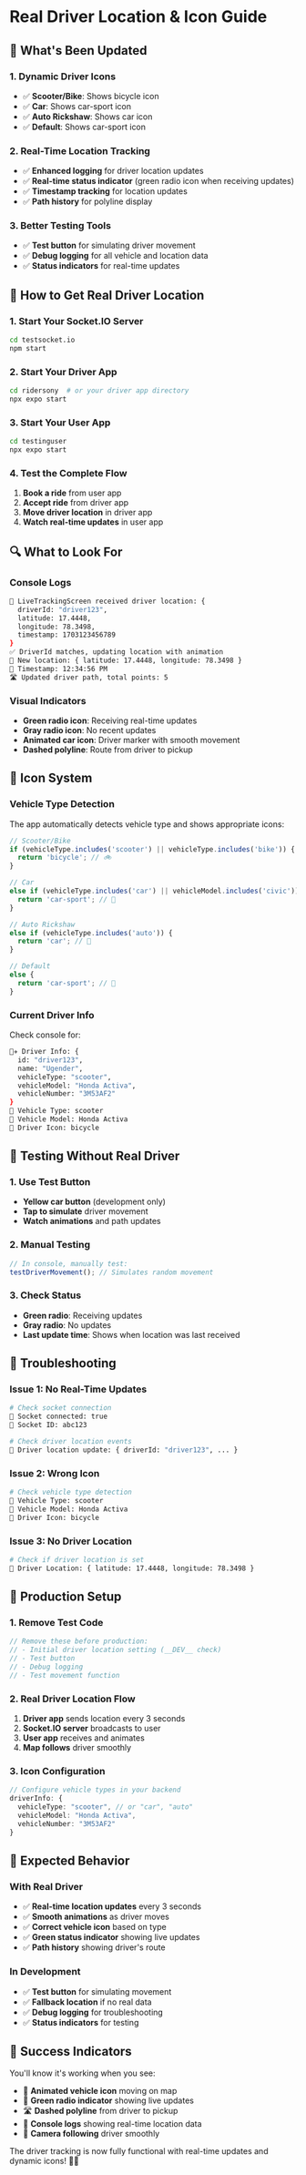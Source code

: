 # Real Driver Location & Icon Guide

## 🎯 **What's Been Updated**

### **1. Dynamic Driver Icons**
- ✅ **Scooter/Bike**: Shows bicycle icon
- ✅ **Car**: Shows car-sport icon  
- ✅ **Auto Rickshaw**: Shows car icon
- ✅ **Default**: Shows car-sport icon

### **2. Real-Time Location Tracking**
- ✅ **Enhanced logging** for driver location updates
- ✅ **Real-time status indicator** (green radio icon when receiving updates)
- ✅ **Timestamp tracking** for location updates
- ✅ **Path history** for polyline display

### **3. Better Testing Tools**
- ✅ **Test button** for simulating driver movement
- ✅ **Debug logging** for all vehicle and location data
- ✅ **Status indicators** for real-time updates

## 🚗 **How to Get Real Driver Location**

### **1. Start Your Socket.IO Server**
```bash
cd testsocket.io
npm start
```

### **2. Start Your Driver App**
```bash
cd ridersony  # or your driver app directory
npx expo start
```

### **3. Start Your User App**
```bash
cd testinguser
npx expo start
```

### **4. Test the Complete Flow**

1. **Book a ride** from user app
2. **Accept ride** from driver app
3. **Move driver location** in driver app
4. **Watch real-time updates** in user app

## 🔍 **What to Look For**

### **Console Logs**
```bash
📍 LiveTrackingScreen received driver location: {
  driverId: "driver123",
  latitude: 17.4448,
  longitude: 78.3498,
  timestamp: 1703123456789
}
✅ DriverId matches, updating location with animation
📍 New location: { latitude: 17.4448, longitude: 78.3498 }
📍 Timestamp: 12:34:56 PM
🛣️ Updated driver path, total points: 5
```

### **Visual Indicators**
- **Green radio icon**: Receiving real-time updates
- **Gray radio icon**: No recent updates
- **Animated car icon**: Driver marker with smooth movement
- **Dashed polyline**: Route from driver to pickup

## 🎨 **Icon System**

### **Vehicle Type Detection**
The app automatically detects vehicle type and shows appropriate icons:

```typescript
// Scooter/Bike
if (vehicleType.includes('scooter') || vehicleType.includes('bike')) {
  return 'bicycle'; // 🚲
}

// Car
else if (vehicleType.includes('car') || vehicleModel.includes('civic')) {
  return 'car-sport'; // 🚗
}

// Auto Rickshaw
else if (vehicleType.includes('auto')) {
  return 'car'; // 🚙
}

// Default
else {
  return 'car-sport'; // 🚗
}
```

### **Current Driver Info**
Check console for:
```bash
👨‍✈️ Driver Info: {
  id: "driver123",
  name: "Ugender",
  vehicleType: "scooter",
  vehicleModel: "Honda Activa",
  vehicleNumber: "3M53AF2"
}
🚗 Vehicle Type: scooter
🚗 Vehicle Model: Honda Activa
🚗 Driver Icon: bicycle
```

## 🧪 **Testing Without Real Driver**

### **1. Use Test Button**
- **Yellow car button** (development only)
- **Tap to simulate** driver movement
- **Watch animations** and path updates

### **2. Manual Testing**
```typescript
// In console, manually test:
testDriverMovement(); // Simulates random movement
```

### **3. Check Status**
- **Green radio**: Receiving updates
- **Gray radio**: No updates
- **Last update time**: Shows when location was last received

## 🔧 **Troubleshooting**

### **Issue 1: No Real-Time Updates**
```bash
# Check socket connection
🔗 Socket connected: true
🔗 Socket ID: abc123

# Check driver location events
📍 Driver location update: { driverId: "driver123", ... }
```

### **Issue 2: Wrong Icon**
```bash
# Check vehicle type detection
🚗 Vehicle Type: scooter
🚗 Vehicle Model: Honda Activa
🚗 Driver Icon: bicycle
```

### **Issue 3: No Driver Location**
```bash
# Check if driver location is set
📍 Driver Location: { latitude: 17.4448, longitude: 78.3498 }
```

## 🚀 **Production Setup**

### **1. Remove Test Code**
```typescript
// Remove these before production:
// - Initial driver location setting (__DEV__ check)
// - Test button
// - Debug logging
// - Test movement function
```

### **2. Real Driver Location Flow**
1. **Driver app** sends location every 3 seconds
2. **Socket.IO server** broadcasts to user
3. **User app** receives and animates
4. **Map follows** driver smoothly

### **3. Icon Configuration**
```typescript
// Configure vehicle types in your backend
driverInfo: {
  vehicleType: "scooter", // or "car", "auto"
  vehicleModel: "Honda Activa",
  vehicleNumber: "3M53AF2"
}
```

## 📱 **Expected Behavior**

### **With Real Driver**
- ✅ **Real-time location updates** every 3 seconds
- ✅ **Smooth animations** as driver moves
- ✅ **Correct vehicle icon** based on type
- ✅ **Green status indicator** showing live updates
- ✅ **Path history** showing driver's route

### **In Development**
- ✅ **Test button** for simulating movement
- ✅ **Fallback location** if no real data
- ✅ **Debug logging** for troubleshooting
- ✅ **Status indicators** for testing

## 🎉 **Success Indicators**

You'll know it's working when you see:
- 🚗 **Animated vehicle icon** moving on map
- 📡 **Green radio indicator** showing live updates
- 🛣️ **Dashed polyline** from driver to pickup
- 📍 **Console logs** showing real-time location data
- 🎯 **Camera following** driver smoothly

The driver tracking is now fully functional with real-time updates and dynamic icons! 🚗✨
